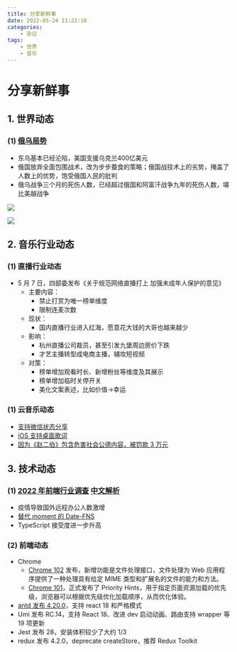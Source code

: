 ```yaml
---
title: 分享新鲜事
date: 2022-05-24 11:22:16
categories:
    - 杂记
tags:
    - 世界
    - 音乐
---
```


# 分享新鲜事

## 1. 世界动态

### (1) [俄乌局势](https://zhuanlan.zhihu.com/p/519494217)

- 东乌基本已经沦陷，美国支援乌克兰400亿美元
- 俄国放弃全面包围战术，改为步步蚕食的策略；俄国战技术上的劣势，掩盖了人数上的优势，饱受俄国人民的批判
- 俄乌战争三个月的死伤人数，已经超过俄国和阿富汗战争九年的死伤人数，堪比美越战争

<!-- more -->

![](https://p5.music.126.net/obj/wo3DlcOGw6DClTvDisK1/14674383479/380e/7530/e34e/d394cd64557d0cfe44a97669664caeef.png)

![](https://p5.music.126.net/obj/wo3DlcOGw6DClTvDisK1/14674358541/c958/9da7/9df6/5f53b3b38e5430ec3849ef0d68180f68.png)

## 2. 音乐行业动态

### (1) 直播行业动态

- 5 月 7 日，四部委发布《关于规范网络直播打上 加强未成年人保护的意见》
    - 主要内容：
        - 禁止打赏为唯一榜单维度
        - 限制连麦次数
     - 现状：
         - 国内直播行业进入红海，愿意花大钱的大哥也越来越少
     - 影响：
         - 杭州直播公司裁员，甚至引发九堡周边房价下跌
         - 才艺主播转型成电商主播，辅攻短视频
     - 对策：
         - 榜单增加观看时长、新增粉丝等维度及其展示
         - 榜单增加临时关停开关
         - 美化文案表述，比如价值->幸运

### (1) 云音乐动态

- [支持微信状态分享](https://mp.weixin.qq.com/s/q6d7HFlIfbK0ElhwKr2QqA)
- [iOS 支持桌面歌词](https://www.163.com/dy/article/H7JC1JDU051288MF.html)
- [因为《赵二伯》包含危害社会公德内容，被罚款 3 万元](http://www.leidacj.com/leidacaijing/show-17384.html)

## 3. 技术动态

### (1) [2022 年前端行业调查](https://tsh.io/state-of-frontend/) [中文解析](https://mp.weixin.qq.com/s/BCXm3AA0rRhA43Gyfr0hgA)

- 疫情导致国外远程办公人数激增
- [替代 moment 的 Date-FNS](https://date-fns.org/docs/Getting-Started)
- TypeScript 接受度进一步升高


### (2) 前端动态

- Chrome
    - [Chrome 102](https://www.oschina.net/news/197204/chrome-102-released) 发布，新增功能是文件处理接口，文件处理为 Web 应用程序提供了一种处理具有给定 MIME 类型和扩展名的文件的能力和方法。
    - [Chrome 101](https://www.oschina.net/news/193183/chrome-101-released)，正式发布了 Priority Hints，用于指定页面资源加载的优先级，浏览器可以根据优先级优化加载顺序，从而优化体验。
- [antd 发布 4.20.0](https://ant.design/changelog)，支持 react 18 和严格模式
- Umi 发布 RC.14，支持 React 18、改进 dev 启动动画、路由支持 wrapper 等 19 项更新
- Jest 发布 28，安装体积较少了大约 1/3
- redux 发布 4.2.0，deprecate createStore，推荐 Redux Toolkit 
